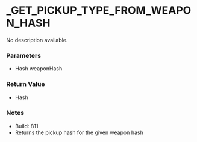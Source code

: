 # _GET_PICKUP_TYPE_FROM_WEAPON_HASH

No description available.

### Parameters
* Hash weaponHash

### Return Value
* Hash

### Notes
* Build: 811
* Returns the pickup hash for the given weapon hash

